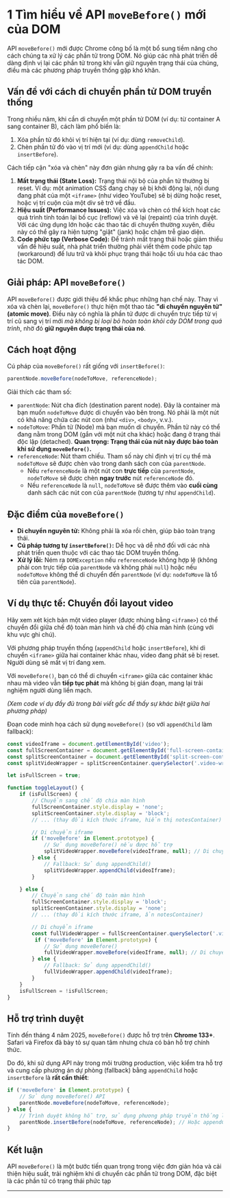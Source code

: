 

# 1 Tìm hiểu về API `moveBefore()` mới của DOM

API `moveBefore()` mới được Chrome công bố là một bổ sung tiềm năng cho cách chúng ta xử lý các phần tử trong DOM. Nó giúp các nhà phát triển dễ dàng định vị lại các phần tử trong khi vẫn giữ nguyên trạng thái của chúng, điều mà các phương pháp truyền thống gặp khó khăn.

## Vấn đề với cách di chuyển phần tử DOM truyền thống

Trong nhiều năm, khi cần di chuyển một phần tử DOM (ví dụ: từ container A sang container B), cách làm phổ biến là:

1.  Xóa phần tử đó khỏi vị trí hiện tại (ví dụ: dùng `removeChild`).
2.  Chèn phần tử đó vào vị trí mới (ví dụ: dùng `appendChild` hoặc `insertBefore`).

Cách tiếp cận "xóa và chèn" này đơn giản nhưng gây ra ba vấn đề chính:

1.  **Mất trạng thái (State Loss):** Trạng thái nội bộ của phần tử thường bị reset. Ví dụ: một animation CSS đang chạy sẽ bị khởi động lại, nội dung đang phát của một `<iframe>` (như video YouTube) sẽ bị dừng hoặc reset, hoặc vị trí cuộn của một div sẽ trở về đầu.
2.  **Hiệu suất (Performance Issues):** Việc xóa và chèn có thể kích hoạt các quá trình tính toán lại bố cục (reflow) và vẽ lại (repaint) của trình duyệt. Với các ứng dụng lớn hoặc các thao tác di chuyển thường xuyên, điều này có thể gây ra hiện tượng "giật" (jank) hoặc chậm trễ giao diện.
3.  **Code phức tạp (Verbose Code):** Để tránh mất trạng thái hoặc giảm thiểu vấn đề hiệu suất, nhà phát triển thường phải viết thêm code phức tạp (workaround) để lưu trữ và khôi phục trạng thái hoặc tối ưu hóa các thao tác DOM.

## Giải pháp: API `moveBefore()`

API `moveBefore()` được giới thiệu để khắc phục những hạn chế này. Thay vì xóa và chèn lại, `moveBefore()` thực hiện một thao tác **"di chuyển nguyên tử" (atomic move)**. Điều này có nghĩa là phần tử được di chuyển trực tiếp từ vị trí cũ sang vị trí mới *mà không bị loại bỏ hoàn toàn khỏi cây DOM trong quá trình*, nhờ đó **giữ nguyên được trạng thái của nó**.

## Cách hoạt động

Cú pháp của `moveBefore()` rất giống với `insertBefore()`:

```javascript
parentNode.moveBefore(nodeToMove, referenceNode);
```

Giải thích các tham số:

*   `parentNode`: Nút cha đích (destination parent node). Đây là container mà bạn muốn `nodeToMove` được di chuyển vào bên trong. Nó phải là một nút có khả năng chứa các nút con (như `<div>`, `<body>`, v.v.).
*   `nodeToMove`: Phần tử (Node) mà bạn muốn di chuyển. Phần tử này có thể đang nằm trong DOM (gắn với một nút cha khác) hoặc đang ở trạng thái độc lập (detached). **Quan trọng: Trạng thái của nút này được bảo toàn khi sử dụng `moveBefore()`.**
*   `referenceNode`: Nút tham chiếu. Tham số này chỉ định vị trí cụ thể mà `nodeToMove` sẽ được chèn vào trong danh sách con của `parentNode`.
    *   Nếu `referenceNode` là một nút con **trực tiếp** của `parentNode`, `nodeToMove` sẽ được chèn **ngay trước** nút `referenceNode` đó.
    *   Nếu `referenceNode` là `null`, `nodeToMove` sẽ được thêm vào **cuối cùng** danh sách các nút con của `parentNode` (tương tự như `appendChild`).

## Đặc điểm của `moveBefore()`

*   **Di chuyển nguyên tử:** Không phải là xóa rồi chèn, giúp bảo toàn trạng thái.
*   **Cú pháp tương tự `insertBefore()`:** Dễ học và dễ nhớ đối với các nhà phát triển quen thuộc với các thao tác DOM truyền thống.
*   **Xử lý lỗi:** Ném ra `DOMException` nếu `referenceNode` không hợp lệ (không phải con trực tiếp của `parentNode` và không phải `null`) hoặc nếu `nodeToMove` không thể di chuyển đến `parentNode` (ví dụ: `nodeToMove` là tổ tiên của `parentNode`).

## Ví dụ thực tế: Chuyển đổi layout video

Hãy xem xét kịch bản một video player (được nhúng bằng `<iframe>`) có thể chuyển đổi giữa chế độ toàn màn hình và chế độ chia màn hình (cùng với khu vực ghi chú).

Với phương pháp truyền thống (`appendChild` hoặc `insertBefore`), khi di chuyển `<iframe>` giữa hai container khác nhau, video đang phát sẽ bị reset. Người dùng sẽ mất vị trí đang xem.

Với `moveBefore()`, bạn có thể di chuyển `<iframe>` giữa các container khác nhau mà video vẫn **tiếp tục phát** mà không bị gián đoạn, mang lại trải nghiệm người dùng liền mạch.

*(Xem code ví dụ đầy đủ trong bài viết gốc để thấy sự khác biệt giữa hai phương pháp)*

Đoạn code minh họa cách sử dụng `moveBefore()` (so với `appendChild` làm fallback):

```javascript
const videoIframe = document.getElementById('video');
const fullScreenContainer = document.getElementById('full-screen-container');
const splitScreenContainer = document.getElementById('split-screen-container');
const splitVideoWrapper = splitScreenContainer.querySelector('.video-wrapper'); // Lấy wrapper bên trong split container

let isFullScreen = true;

function toggleLayout() {
    if (isFullScreen) {
        // Chuyển sang chế độ chia màn hình
        fullScreenContainer.style.display = 'none';
        splitScreenContainer.style.display = 'block';
        // ... (thay đổi kích thước iframe, hiển thị notesContainer)

        // Di chuyển iframe
        if ('moveBefore' in Element.prototype) {
            // Sử dụng moveBefore() nếu được hỗ trợ
            splitVideoWrapper.moveBefore(videoIframe, null); // Di chuyển vào splitVideoWrapper, ở cuối
        } else {
            // Fallback: Sử dụng appendChild()
            splitVideoWrapper.appendChild(videoIframe);
        }

    } else {
        // Chuyển sang chế độ toàn màn hình
        fullScreenContainer.style.display = 'block';
        splitScreenContainer.style.display = 'none';
        // ... (thay đổi kích thước iframe, ẩn notesContainer)

        // Di chuyển iframe
        const fullVideoWrapper = fullScreenContainer.querySelector('.video-wrapper'); // Lấy wrapper bên trong full screen container
         if ('moveBefore' in Element.prototype) {
            // Sử dụng moveBefore()
            fullVideoWrapper.moveBefore(videoIframe, null); // Di chuyển vào fullVideoWrapper, ở cuối
        } else {
            // Fallback: Sử dụng appendChild()
            fullVideoWrapper.appendChild(videoIframe);
        }
    }
    isFullScreen = !isFullScreen;
}
```

## Hỗ trợ trình duyệt

Tính đến tháng 4 năm 2025, `moveBefore()` được hỗ trợ trên **Chrome 133+**. Safari và Firefox đã bày tỏ sự quan tâm nhưng chưa có bản hỗ trợ chính thức.

Do đó, khi sử dụng API này trong môi trường production, việc kiểm tra hỗ trợ và cung cấp phương án dự phòng (fallback) bằng `appendChild` hoặc `insertBefore` là **rất cần thiết**:

```javascript
if ('moveBefore' in Element.prototype) {
    // Sử dụng moveBefore() API
    parentNode.moveBefore(nodeToMove, referenceNode);
} else {
    // Trình duyệt không hỗ trợ, sử dụng phương pháp truyền thống làm fallback
    parentNode.insertBefore(nodeToMove, referenceNode); // Hoặc appendChild nếu referenceNode là null
}
```

## Kết luận

API `moveBefore()` là một bước tiến quan trọng trong việc đơn giản hóa và cải thiện hiệu suất, trải nghiệm khi di chuyển các phần tử trong DOM, đặc biệt là các phần tử có trạng thái phức tạp

---